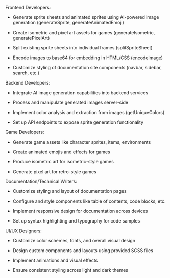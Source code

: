 Frontend Developers:

* Generate sprite sheets and animated sprites using AI-powered image generation (generateSprite, generateAnimatedEmoji)

* Create isometric and pixel art assets for games (generateIsometric, generatePixelArt)

* Split existing sprite sheets into individual frames (splitSpriteSheet)

* Encode images to base64 for embedding in HTML/CSS (encodeImage)

* Customize styling of documentation site components (navbar, sidebar, search, etc.)

Backend Developers:

* Integrate AI image generation capabilities into backend services

* Process and manipulate generated images server-side

* Implement color analysis and extraction from images (getUniqueColors)

* Set up API endpoints to expose sprite generation functionality

Game Developers:

* Generate game assets like character sprites, items, environments

* Create animated emojis and effects for games

* Produce isometric art for isometric-style games

* Generate pixel art for retro-style games

Documentation/Technical Writers:

* Customize styling and layout of documentation pages

* Configure and style components like table of contents, code blocks, etc.

* Implement responsive design for documentation across devices

* Set up syntax highlighting and typography for code samples

UI/UX Designers:

* Customize color schemes, fonts, and overall visual design

* Design custom components and layouts using provided SCSS files

* Implement animations and visual effects

* Ensure consistent styling across light and dark themes

